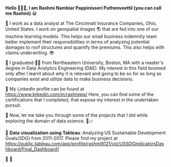 **Hello	:wave::wave::wave:, I am Rashmi Nambiar Pappinisseri Puthenveettil (you can call me Rashmi)**   :grinning:

:large_blue_circle: I work as a data analyst at The Cincinnati Insurance Companies, Ohio, United States. I work on geospatial images :earth_americas: that are fed into one of our machine learning models. This helps our small business indemnity team better implement their responsibilities in terms of analyzing potential damages to roof structures and quantify the premiums. This also helps with claims underwriting.	:sunglasses:

:large_blue_circle: I graduated :woman_student: from Northeastern University, Boston, MA with a master's degree in Data Analytics Engineering (DAE). My interest in this field boomed only after I learnt about why it is relevant and going to be so for as long as companies exist and utilize data to make business decisions.

:large_blue_circle: My LinkedIn profile can be found at https://www.linkedin.com/in/rashmipp/ Here, you can find some of the certifications that I completed, that expose my interest in the undertaken pursuit.

:large_blue_circle: Now, let me take you through some of the projects that I did while exploring the domain of data science.	:flashlight::chart_with_upwards_trend:

:small_orange_diamond: **Data visualization using Tableau**: 
Analyzing US Sustainable Development Goals(SDG) from 2011-2017. Please find my project at https://public.tableau.com/app/profile/rashmi8121/viz/USSDGindicatorsDashboard/Final_Dashboard1 

:small_orange_diamond:
:small_orange_diamond:



